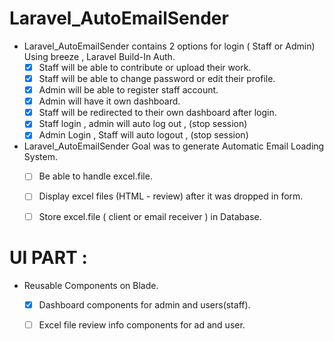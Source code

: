 # Laravel_AutoEmailSender
- Laravel_AutoEmailSender contains 2 options for login  ( Staff or Admin) Using breeze , Laravel Build-In Auth. 
  - [x] Staff will be able to contribute or upload their work.
  - [x] Staff will be able to change password or edit their profile.
  - [x] Admin will be able to register staff account.
  - [x] Admin will have it own dashboard. 
  - [x] Staff will be redirected to their own dashboard after login. 
  - [x] Staff login , admin will auto log out , (stop session)
  - [x] Admin Login , Staff will auto logout , (stop session)
- Laravel_AutoEmailSender Goal was to generate Automatic Email Loading System.
  - [ ] Be able to handle excel.file.
  - [ ] Display excel files (HTML - review) after it was dropped in form.
  - [ ] Store excel.file ( client or email receiver ) in Database.
        
        


# UI PART :
- Reusable Components on Blade.
  - [x] Dashboard components for admin and users(staff).
  - [ ] Excel file review info components for ad and user.
        
